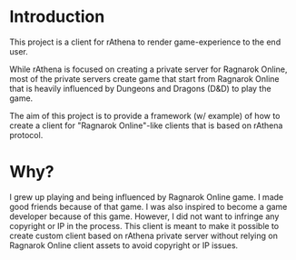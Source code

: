 # Introduction
This project is a client for rAthena to render game-experience to the end user.

While rAthena is focused on creating a private server for Ragnarok Online, most
of the private servers create game that start from Ragnarok Online that is heavily
influenced by Dungeons and Dragons (D&D) to play the game.

The aim of this project is to provide a framework (w/ example) of how to create
a client for "Ragnarok Online"-like clients that is based on rAthena protocol.

# Why?
I grew up playing and being influenced by Ragnarok Online game. I made good
friends because of that game. I was also inspired to become a game developer
because of this game. However, I did not want to infringe any copyright or
IP in the process. This client is meant to make it possible to create custom
client based on rAthena private server without relying on Ragnarok Online
client assets to avoid copyright or IP issues.